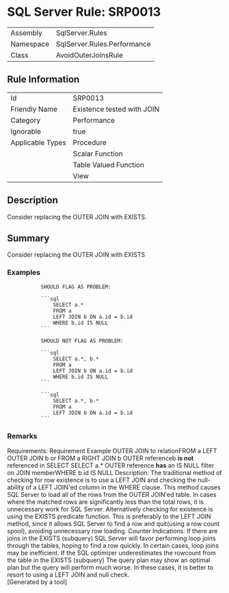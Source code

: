 # SQL Server Rule: SRP0013
  
|    |    |
|----|----|
| Assembly | SqlServer.Rules |
| Namespace | SqlServer.Rules.Performance |
| Class | AvoidOuterJoinsRule |
  
## Rule Information
  
|    |    |
|----|----|
| Id | SRP0013 |
| Friendly Name | Existence tested with JOIN |
| Category | Performance |
| Ignorable | true |
| Applicable Types | Procedure  |
|   | Scalar Function |
|   | Table Valued Function |
|   | View |
  
## Description
  
Consider replacing the OUTER JOIN with EXISTS.
  
## Summary
  
Consider replacing the OUTER JOIN with EXISTS
  
### Examples
  

               SHOULD FLAG AS PROBLEM:
            
               ```sql
                   SELECT a.*
                   FROM a
                   LEFT JOIN b ON a.id = b.id
                   WHERE b.id IS NULL
               ```
            
               SHOULD NOT FLAG AS PROBLEM:
            
               ```sql
                   SELECT a.*, b.*
                   FROM a
                   LEFT JOIN b ON a.id = b.id
                   WHERE b.id IS NULL
               ```
            
               ```sql
                   SELECT a.*, b.*
                   FROM a
                   LEFT JOIN b ON a.id = b.id
               ```
               
### Remarks
  
  <para>Requirements:
  <list type="table">
    <listheader>
      <term>Requirement</term>
      <description>Example</description>
    </listheader>
    <item><term>OUTER JOIN to relation</term><description><c>FROM a LEFT OUTER JOIN b</c> or <c>FROM a RIGHT JOIN b</c></description></item>
    <item><term>OUTER reference<c>b</c> <b>is not</b> referenced in SELECT </term><description> <c>SELECT a.*</c></description></item>
    <item><term>OUTER reference <b>has</b> an <c>IS NULL</c> filter on JOIN member</term><description><c>WHERE b.id IS NULL</c></description></item>
  </list>
  </para>
  <para>Description:
  The traditional method of checking for row existence is to use a LEFT JOIN and checking the null-ability of a LEFT JOIN'ed column in the WHERE clause.
  This method causes SQL Server to load all of the rows from the OUTER JOIN'ed table.
  In cases where the matched rows are significantly less than the total rows, it is unnecessary work for SQL Server.
  </para>
  <para>
  Alternatively checking for existence is using the EXISTS predicate function.
  This is preferably to the LEFT JOIN method, since it allows SQL Server to find a row and quit(using a row count spool), avoiding unnecessary row loading.
  </para>
  <para>
  Counter Indications:
  <list type="bullet">
    <item>If there are joins in the <c>EXISTS (subquery)</c>
     SQL Server will favor performing loop joins through the tables, hoping to find a row quickly.
     In certain cases, loop joins may be inefficient.</item>
    <item>If the SQL optimizer underestimates the <c>rowcount</c> from the table in the <c>EXISTS (subquery)</c>
     The query plan may show an optimal plan but the query will perform much worse.
     In these cases, it is better to resort to using a LEFT JOIN and null check.</item>
  </list>
  </para>  
[Generated by a tool]
